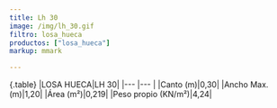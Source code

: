 ```yaml
---
title: Lh 30
image: /img/lh_30.gif
filtro: losa_hueca
productos: ["losa_hueca"]
markup: mmark

---
```

{.table}
|LOSA HUECA|LH 30|
|--- |--- |
|Canto (m)|0,30|
|Ancho Max. (m)|1,20|
|Área (m²)|0,219|
|Peso propio (KN/m²)|4,24|
